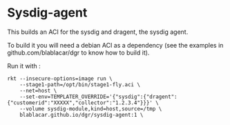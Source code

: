 # Sysdig-agent

This builds an ACI for the sysdig and dragent, the sysdig agent.

To build it you will need a debian ACI as a dependency (see the examples in github.com/blablacar/dgr to know how to build it).

Run it with :

```
rkt --insecure-options=image run \
    --stage1-path=/opt/bin/stage1-fly.aci \
    --net=host \
    --set-env=TEMPLATER_OVERRIDE='{"sysdig":{"dragent":{"customerid":"XXXXX","collector":"1.2.3.4"}}}' \
    --volume sysdig-module,kind=host,source=/tmp \
    blablacar.github.io/dgr/sysdig-agent:1 \
```
